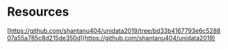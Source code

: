 # Resources

[https://github.com/shantanu404/unidata2019/tree/bd33b4167793e6c528807a55a785c8d215de350d](https://github.com/shantanu404/unidata2019)
